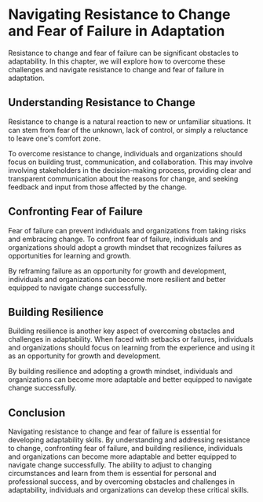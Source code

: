 Navigating Resistance to Change and Fear of Failure in Adaptation
=================================================================================================================================

Resistance to change and fear of failure can be significant obstacles to adaptability. In this chapter, we will explore how to overcome these challenges and navigate resistance to change and fear of failure in adaptation.

Understanding Resistance to Change
----------------------------------

Resistance to change is a natural reaction to new or unfamiliar situations. It can stem from fear of the unknown, lack of control, or simply a reluctance to leave one's comfort zone.

To overcome resistance to change, individuals and organizations should focus on building trust, communication, and collaboration. This may involve involving stakeholders in the decision-making process, providing clear and transparent communication about the reasons for change, and seeking feedback and input from those affected by the change.

Confronting Fear of Failure
---------------------------

Fear of failure can prevent individuals and organizations from taking risks and embracing change. To confront fear of failure, individuals and organizations should adopt a growth mindset that recognizes failures as opportunities for learning and growth.

By reframing failure as an opportunity for growth and development, individuals and organizations can become more resilient and better equipped to navigate change successfully.

Building Resilience
-------------------

Building resilience is another key aspect of overcoming obstacles and challenges in adaptability. When faced with setbacks or failures, individuals and organizations should focus on learning from the experience and using it as an opportunity for growth and development.

By building resilience and adopting a growth mindset, individuals and organizations can become more adaptable and better equipped to navigate change successfully.

Conclusion
----------

Navigating resistance to change and fear of failure is essential for developing adaptability skills. By understanding and addressing resistance to change, confronting fear of failure, and building resilience, individuals and organizations can become more adaptable and better equipped to navigate change successfully. The ability to adjust to changing circumstances and learn from them is essential for personal and professional success, and by overcoming obstacles and challenges in adaptability, individuals and organizations can develop these critical skills.


